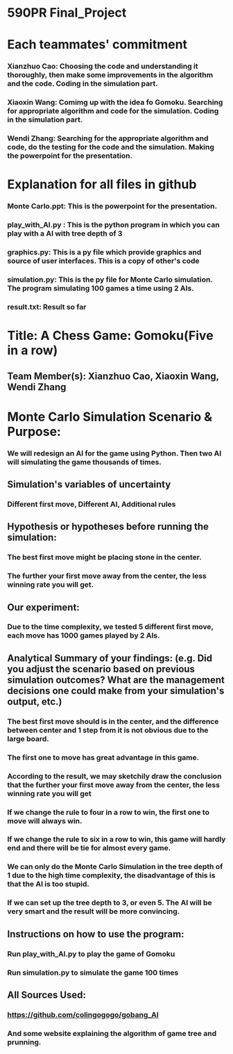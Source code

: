 # 590PR Final_Project

# Each teammates' commitment
### Xianzhuo Cao: Choosing the code and understanding it thoroughly, then make some improvements in the algorithm and the code. Coding in the simulation part.  
### Xiaoxin Wang: Comimg up with the idea fo Gomoku. Searching for appropriate algorithm and code for the simulation. Coding in the simulation part.
### Wendi Zhang:  Searching for the appropriate algorithm and code, do the testing for the code and the simulation. Making the powerpoint for the presentation.

# Explanation for all files in github
### Monte Carlo.ppt: This is the powerpoint for the presentation.
### play_with_AI.py : This is the python program in which you can play with a AI with tree depth of 3
### graphics.py: This is a py file which provide graphics and source of user interfaces. This is a copy of other's code
### simulation.py: This is the py file for Monte Carlo simulation. The program simulating 100 games a time using 2 AIs.
### result.txt: Result so far

# Title: A Chess Game: Gomoku(Five in a row)

## Team Member(s): Xianzhuo Cao, Xiaoxin Wang, Wendi Zhang


# Monte Carlo Simulation Scenario & Purpose: 
### We will redesign an AI for the game using Python. Then two AI will simulating the game thousands of times.


## Simulation's variables of uncertainty
### Different first move, Different AI, Additional rules 

## Hypothesis or hypotheses before running the simulation:
### The best first move might be placing stone in the center. 
### The further your first move away from the center, the less winning rate you will get.

## Our experiment:
### Due to the time complexity, we tested 5 different first move, each move has 1000 games played by 2 AIs.

## Analytical Summary of your findings: (e.g. Did you adjust the scenario based on previous simulation outcomes?  What are the management decisions one could make from your simulation's output, etc.)
### The best first move should is in the center, and the difference between center and 1 step from it is not obvious due to the large board.
### The first one to move has great advantage in this game.
### According to the result, we may sketchily draw the conclusion that the further your first move away from the center, the less winning rate you will get
### If we change the rule to four in a row to win, the first one to move will always win.
### If we change the rule to six in a row to win, this game will hardly end and there will be tie for almost every game.
### We can only do the Monte Carlo Simulation in the tree depth of 1 due to the high time complexity, the disadvantage of this is that the AI is too stupid.
### If we can set up the tree depth to 3, or even 5. The AI will be very smart and the result will be more convincing.


## Instructions on how to use the program:
### Run play_with_AI.py to play the game of Gomoku 
### Run simulation.py to simulate the game 100 times

## All Sources Used:
### https://github.com/colingogogo/gobang_AI 
### And some website explaining the algorithm of game tree and prunning.
